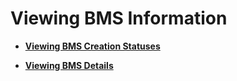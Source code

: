 # Viewing BMS Information<a name="EN-US_TOPIC_0140737794"></a>

-   **[Viewing BMS Creation Statuses](viewing-bms-creation-statuses.md)**  

-   **[Viewing BMS Details](viewing-bms-details.md)**  


